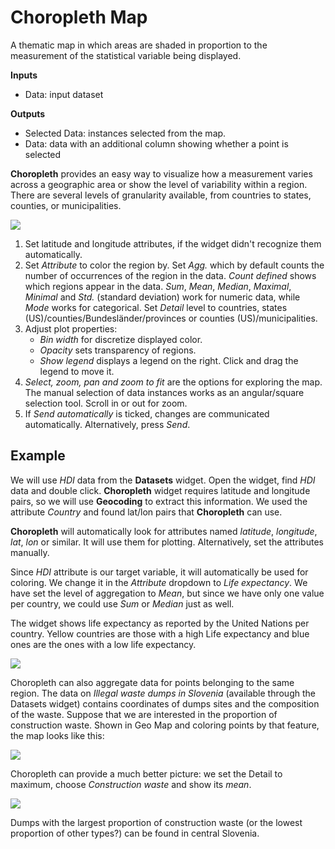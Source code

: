 Choropleth Map
==============

A thematic map in which areas are shaded in proportion to the measurement of the statistical variable being displayed.

**Inputs**

- Data: input dataset

**Outputs**
-  Selected Data: instances selected from the map.
-  Data: data with an additional column showing whether a point is selected


**Choropleth** provides an easy way to visualize how a measurement varies across a geographic area or show the level of variability within a region. There are several levels of granularity available, from countries to states, counties, or municipalities.

![](images/Choropleth-stamped.png)

1. Set latitude and longitude attributes, if the widget didn't recognize them automatically.
2. Set *Attribute* to color the region by. Set *Agg.* which by default counts the number of occurrences of the region in the data. *Count defined* shows which regions appear in the data. *Sum*, *Mean*, *Median*, *Maximal*, *Minimal* and *Std.* (standard deviation) work for numeric data, while *Mode* works for categorical. Set *Detail* level to countries, states (US)/counties/Bundesländer/provinces or counties (US)/municipalities.
3. Adjust plot properties:
   - *Bin width* for discretize displayed color.
   - *Opacity* sets transparency of regions.
   - *Show legend* displays a legend on the right. Click and drag the legend to move it.
4. *Select, zoom, pan and zoom to fit* are the options for exploring the map. The manual selection of data instances works as an angular/square selection tool. Scroll in or out for zoom.
5. If *Send automatically* is ticked, changes are communicated automatically. Alternatively, press *Send*.

Example
-------

We will use *HDI* data from the **Datasets** widget. Open the widget, find *HDI* data and double click. **Choropleth** widget requires latitude and longitude pairs, so we will use **Geocoding** to extract this information. We used the attribute *Country* and found lat/lon pairs that **Choropleth** can use.

**Choropleth** will automatically look for attributes named *latitude*, *longitude*, *lat*, *lon* or similar. It will use them for plotting. Alternatively, set the attributes manually.

Since *HDI* attribute is our target variable, it will automatically be used for coloring. We change it in the *Attribute* dropdown to *Life expectancy*. We have set the level of aggregation to *Mean*, but since we have only one value per country, we could use *Sum* or *Median* just as well.

The widget shows life expectancy as reported by the United Nations per country. Yellow countries are those with a high Life expectancy and blue ones are the ones with a low life expectancy.

![](images/Choropleth-Example.png)

Choropleth can also aggregate data for points belonging to the same region. The data on *Illegal waste dumps in Slovenia* (available through the Datasets widget) contains coordinates of dumps sites and the composition of the waste. Suppose that we are interested in the proportion of construction waste. Shown in Geo Map and coloring points by that feature, the map looks like this:

![](images/Choropleth-Example2.png)

Choropleth can provide a much better picture: we set the Detail to maximum, choose *Construction waste* and show its *mean*.

![](images/Choropleth-Example3.png)

Dumps with the largest proportion of construction waste (or the lowest proportion of other types?) can be found in central Slovenia.
